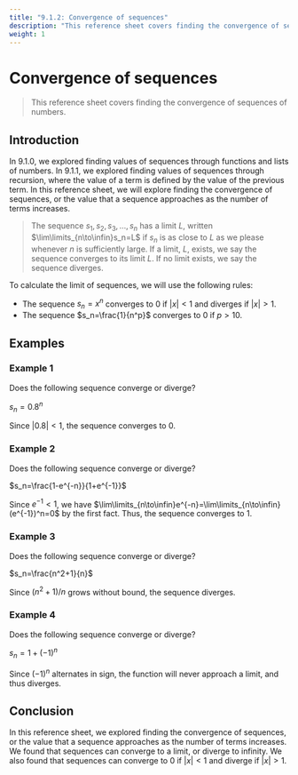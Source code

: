 ```yaml
---
title: "9.1.2: Convergence of sequences"
description: "This reference sheet covers finding the convergence of sequences of numbers"
weight: 1
---
```


# Convergence of sequences

> This reference sheet covers finding the convergence of sequences of numbers.

## Introduction

In 9.1.0, we explored finding values of sequences through functions and lists of numbers. In 9.1.1, we explored finding values of sequences through recursion, where the value of a term is defined by the value of the previous term. In this reference sheet, we will explore finding the convergence of sequences, or the value that a sequence approaches as the number of terms increases.

> The sequence $s_1,s_2,s_3,\dots,s_n$ has a limit $L$, written $\lim\limits_{n\to\infin}s_n=L$ if $s_n$ is as close to $L$ as we please whenever $n$ is sufficiently large. If a limit, $L$, exists, we say the sequence converges to its limit $L$. If no limit exists, we say the sequence diverges.

To calculate the limit of sequences, we will use the following rules:

- The sequence $s_n=x^n$ converges to $0$ if $|x|<1$ and diverges if $|x|>1$.
- The sequence $s_n=\frac{1}{n^p}$ converges to $0$ if $p>10$.

## Examples

### Example 1

Does the following sequence converge or diverge?

$s_n=0.8^n$

Since $|0.8|<1$, the sequence converges to $0$.

### Example 2

Does the following sequence converge or diverge?

$s_n=\frac{1-e^{-n}}{1+e^{-1}}$

Since $e^{-1}<1$, we have $\lim\limits_{n\to\infin}e^{-n}=\lim\limits_{n\to\infin}(e^{-1})^n=0$ by the first fact. Thus, the sequence converges to $1$.

### Example 3

Does the following sequence converge or diverge?

$s_n=\frac{n^2+1}{n}$

Since $(n^2+1)/n$ grows without bound, the sequence diverges.

### Example 4

Does the following sequence converge or diverge?

$s_n=1+(-1)^n$

Since $(-1)^n$ alternates in sign, the function will never approach a limit, and thus diverges.

## Conclusion

In this reference sheet, we explored finding the convergence of sequences, or the value that a sequence approaches as the number of terms increases. We found that sequences can converge to a limit, or diverge to infinity. We also found that sequences can converge to $0$ if $|x|<1$ and diverge if $|x|>1$.
